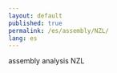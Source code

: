 ```yaml
---
layout: default
published: true
permalink: /es/assembly/NZL/
lang: es
---
```


assembly analysis NZL
